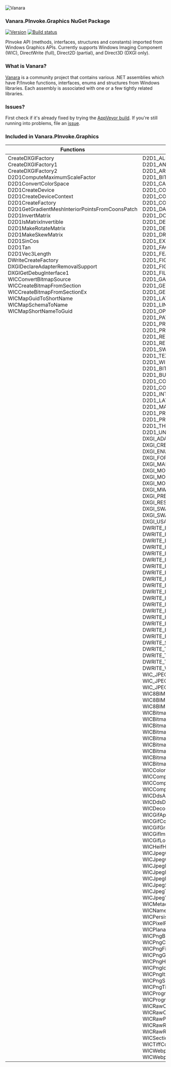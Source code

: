 ﻿![Vanara](https://github.com/dahall/Vanara/raw/master/docs/icons/VanaraHeading.png)
### Vanara.PInvoke.Graphics NuGet Package
[![Version](https://img.shields.io/nuget/v/Vanara.PInvoke.Graphics?label=NuGet&style=flat-square)](https://github.com/dahall/Vanara/releases)
[![Build status](https://img.shields.io/appveyor/build/dahall/vanara?label=AppVeyor%20build&style=flat-square)](https://ci.appveyor.com/project/dahall/vanara)

PInvoke API (methods, interfaces, structures and constants) imported from Windows Graphics APIs. Currently supports Windows Imaging Component (WIC), DirectWrite (full), Direct2D (partial), and Direct3D (DXGI only).

### What is Vanara?

[Vanara](https://github.com/dahall/Vanara) is a community project that contains various .NET assemblies which have P/Invoke functions, interfaces, enums and structures from Windows libraries. Each assembly is associated with one or a few tightly related libraries.

### Issues?

First check if it's already fixed by trying the [AppVeyor build](https://ci.appveyor.com/nuget/vanara-prerelease).
If you're still running into problems, file an [issue](https://github.com/dahall/Vanara/issues).

### Included in Vanara.PInvoke.Graphics

Functions | Enumerations | Structures | Interfaces
--- | --- | --- | ---
CreateDXGIFactory<br>CreateDXGIFactory1<br>CreateDXGIFactory2<br>D2D1ComputeMaximumScaleFactor<br>D2D1ConvertColorSpace<br>D2D1CreateDevice<br>D2D1CreateDeviceContext<br>D2D1CreateFactory<br>D2D1GetGradientMeshInteriorPointsFromCoonsPatch<br>D2D1InvertMatrix<br>D2D1IsMatrixInvertible<br>D2D1MakeRotateMatrix<br>D2D1MakeSkewMatrix<br>D2D1SinCos<br>D2D1Tan<br>D2D1Vec3Length<br>DWriteCreateFactory<br>DXGIDeclareAdapterRemovalSupport<br>DXGIGetDebugInterface1<br>WICConvertBitmapSource<br>WICCreateBitmapFromSection<br>WICCreateBitmapFromSectionEx<br>WICMapGuidToShortName<br>WICMapSchemaToName<br>WICMapShortNameToGuid<br><br><br><br><br><br><br><br><br><br><br><br><br><br><br><br><br><br><br><br><br><br><br><br><br><br><br><br><br><br><br><br><br><br><br><br><br><br><br><br><br><br><br><br><br><br><br><br><br><br><br><br><br><br><br><br><br><br><br><br><br><br><br><br><br><br><br><br><br><br><br><br><br><br><br><br><br><br><br><br><br><br><br><br><br><br><br><br><br><br><br><br><br><br><br><br><br><br><br><br><br><br><br><br><br><br><br><br><br><br><br><br><br><br><br><br><br><br> | D2D1_ALPHA_MODE<br>D2D1_ANTIALIAS_MODE<br>D2D1_ARC_SIZE<br>D2D1_BITMAP_INTERPOLATION_MODE<br>D2D1_CAP_STYLE<br>D2D1_COLOR_SPACE<br>D2D1_COMBINE_MODE<br>D2D1_COMPATIBLE_RENDER_TARGET_OPTIONS<br>D2D1_DASH_STYLE<br>D2D1_DC_INITIALIZE_MODE<br>D2D1_DEBUG_LEVEL<br>D2D1_DEVICE_CONTEXT_OPTIONS<br>D2D1_DRAW_TEXT_OPTIONS<br>D2D1_EXTEND_MODE<br>D2D1_FACTORY_TYPE<br>D2D1_FEATURE_LEVEL<br>D2D1_FIGURE_BEGIN<br>D2D1_FIGURE_END<br>D2D1_FILL_MODE<br>D2D1_GAMMA<br>D2D1_GEOMETRY_RELATION<br>D2D1_GEOMETRY_SIMPLIFICATION_OPTION<br>D2D1_LAYER_OPTIONS<br>D2D1_LINE_JOIN<br>D2D1_OPACITY_MASK_CONTENT<br>D2D1_PATH_SEGMENT<br>D2D1_PRESENT_OPTIONS<br>D2D1_PRINT_FONT_SUBSET_MODE<br>D2D1_RENDER_TARGET_TYPE<br>D2D1_RENDER_TARGET_USAGE<br>D2D1_SWEEP_DIRECTION<br>D2D1_TEXT_ANTIALIAS_MODE<br>D2D1_WINDOW_STATE<br>D2D1_BITMAP_OPTIONS<br>D2D1_BUFFER_PRECISION<br>D2D1_COLOR_INTERPOLATION_MODE<br>D2D1_COMPOSITE_MODE<br>D2D1_INTERPOLATION_MODE<br>D2D1_LAYER_OPTIONS1<br>D2D1_MAP_OPTIONS<br>D2D1_PRIMITIVE_BLEND<br>D2D1_PROPERTY_TYPE<br>D2D1_THREADING_MODE<br>D2D1_UNIT_MODE<br>DXGI_ADAPTER_FLAG<br>DXGI_CREATE_FACTORY<br>DXGI_ENUM_MODES<br>DXGI_FORMAT<br>DXGI_MAP<br>DXGI_MODE_ROTATION<br>DXGI_MODE_SCALING<br>DXGI_MODE_SCANLINE_ORDER<br>DXGI_MWA<br>DXGI_PRESENT<br>DXGI_RESIDENCY<br>DXGI_SWAP_CHAIN_FLAG<br>DXGI_SWAP_EFFECT<br>DXGI_USAGE<br>DWRITE_BREAK_CONDITION<br>DWRITE_FACTORY_TYPE<br>DWRITE_FLOW_DIRECTION<br>DWRITE_FONT_FACE_TYPE<br>DWRITE_FONT_FEATURE_TAG<br>DWRITE_FONT_FILE_TYPE<br>DWRITE_FONT_SIMULATIONS<br>DWRITE_FONT_STRETCH<br>DWRITE_FONT_STYLE<br>DWRITE_FONT_WEIGHT<br>DWRITE_INFORMATIONAL_STRING_ID<br>DWRITE_LINE_SPACING_METHOD<br>DWRITE_MEASURING_MODE<br>DWRITE_NUMBER_SUBSTITUTION_METHOD<br>DWRITE_PARAGRAPH_ALIGNMENT<br>DWRITE_PIXEL_GEOMETRY<br>DWRITE_READING_DIRECTION<br>DWRITE_RENDERING_MODE<br>DWRITE_SCRIPT_SHAPES<br>DWRITE_TEXT_ALIGNMENT<br>DWRITE_TEXTURE_TYPE<br>DWRITE_TRIMMING_GRANULARITY<br>DWRITE_WORD_WRAPPING<br>WIC_JPEG_HUFFMAN_BASELINE<br>WIC_JPEG_QUANTIZATION_BASELINE<br>WIC_JPEG_SAMPLE_FACTORS<br>WIC8BIMIptcDigestProperties<br>WIC8BIMIptcProperties<br>WIC8BIMResolutionInfoProperties<br>WICBitmapAlphaChannelOption<br>WICBitmapCreateCacheOption<br>WICBitmapDecoderCapabilities<br>WICBitmapDitherType<br>WICBitmapEncoderCacheOption<br>WICBitmapInterpolationMode<br>WICBitmapLockFlags<br>WICBitmapPaletteType<br>WICBitmapTransformOptions<br>WICColorContextType<br>WICComponentEnumerateOptions<br>WICComponentSigning<br>WICComponentType<br>WICDdsAlphaMode<br>WICDdsDimension<br>WICDecodeOptions<br>WICGifApplicationExtensionProperties<br>WICGifCommentExtensionProperties<br>WICGifGraphicControlExtensionProperties<br>WICGifImageDescriptorProperties<br>WICGifLogicalScreenDescriptorProperties<br>WICHeifHdrProperties<br>WICJpegChrominanceProperties<br>WICJpegCommentProperties<br>WICJpegFrameDecode<br>WICJpegIndexingOptions<br>WICJpegLuminanceProperties<br>WICJpegScanType<br>WICJpegTransferMatrix<br>WICJpegYCrCbSubsamplingOption<br>WICMetadataCreationOptions<br>WICNamedWhitePoint<br>WICPersistOptions<br>WICPixelFormatNumericRepresentation<br>WICPlanarOptions<br>WICPngBkgdProperties<br>WICPngChrmProperties<br>WICPngFilterOption<br>WICPngGamaProperties<br>WICPngHistProperties<br>WICPngIccpProperties<br>WICPngItxtProperties<br>WICPngSrgbProperties<br>WICPngTimeProperties<br>WICProgressNotification<br>WICProgressOperation<br>WICRawCapabilities<br>WICRawChangeNotification<br>WICRawParameterSet<br>WICRawRenderMode<br>WICRawRotationCapabilities<br>WICSectionAccessLevel<br>WICTiffCompressionOption<br>WICWebpAnimProperties<br>WICWebpAnmfProperties<br> | D2D_MATRIX_3X2_F<br>D2D_POINT_2F<br>D2D_RECT_F<br>D2D_SIZE_F<br>D2D_SIZE_U<br>D2D1_ARC_SEGMENT<br>D2D1_BEZIER_SEGMENT<br>D2D1_BITMAP_BRUSH_PROPERTIES<br>D2D1_BITMAP_PROPERTIES<br>D2D1_BRUSH_PROPERTIES<br>D2D1_DRAWING_STATE_DESCRIPTION<br>D2D1_ELLIPSE<br>D2D1_FACTORY_OPTIONS<br>D2D1_GRADIENT_STOP<br>D2D1_HWND_RENDER_TARGET_PROPERTIES<br>D2D1_LAYER_PARAMETERS<br>D2D1_LINEAR_GRADIENT_BRUSH_PROPERTIES<br>D2D1_PIXEL_FORMAT<br>D2D1_PRINT_CONTROL_PROPERTIES<br>D2D1_QUADRATIC_BEZIER_SEGMENT<br>D2D1_RADIAL_GRADIENT_BRUSH_PROPERTIES<br>D2D1_RENDER_TARGET_PROPERTIES<br>D2D1_ROUNDED_RECT<br>D2D1_STROKE_STYLE_PROPERTIES<br>D2D1_TRIANGLE<br>D3DCOLORVALUE<br>DWRITE_GLYPH_RUN<br>DXGI_JPEG_AC_HUFFMAN_TABLE<br>DXGI_JPEG_DC_HUFFMAN_TABLE<br>DXGI_JPEG_QUANTIZATION_TABLE<br>D2D1_BITMAP_PROPERTIES1<br>D2D1_CREATION_PROPERTIES<br>D2D1_EFFECT_INPUT_DESCRIPTION<br>D2D1_IMAGE_BRUSH_PROPERTIES<br>D2D1_LAYER_PARAMETERS1<br>D2D1_MAPPED_RECT<br>D2D1_RENDERING_CONTROLS<br>DXGI_ADAPTER_DESC<br>DXGI_ADAPTER_DESC1<br>DXGI_FRAME_STATISTICS<br>DXGI_GAMMA_CONTROL<br>DXGI_GAMMA_CONTROL_CAPABILITIES<br>DXGI_MAPPED_RECT<br>DXGI_MODE_DESC<br>DXGI_OUTPUT_DESC<br>DXGI_RATIONAL<br>DXGI_RGB<br>DXGI_SAMPLE_DESC<br>DXGI_SHARED_RESOURCE<br>DXGI_SURFACE_DESC<br>DXGI_SWAP_CHAIN_DESC<br>DWRITE_CLUSTER_METRICS<br>DWRITE_FONT_FEATURE<br>DWRITE_FONT_METRICS<br>DWRITE_GLYPH_METRICS<br>DWRITE_GLYPH_OFFSET<br>DWRITE_GLYPH_RUN<br>DWRITE_GLYPH_RUN_DESCRIPTION<br>DWRITE_HIT_TEST_METRICS<br>DWRITE_INLINE_OBJECT_METRICS<br>DWRITE_LINE_BREAKPOINT<br>DWRITE_LINE_METRICS<br>DWRITE_MATRIX<br>DWRITE_OVERHANG_METRICS<br>DWRITE_SCRIPT_ANALYSIS<br>DWRITE_SHAPING_GLYPH_PROPERTIES<br>DWRITE_SHAPING_TEXT_PROPERTIES<br>DWRITE_STRIKETHROUGH<br>DWRITE_TEXT_METRICS<br>DWRITE_TEXT_RANGE<br>DWRITE_TRIMMING<br>DWRITE_TYPOGRAPHIC_FEATURES<br>DWRITE_UNDERLINE<br>WICBitmapPattern<br>WICBitmapPlane<br>WICBitmapPlaneDescription<br>WICDdsFormatInfo<br>WICDdsParameters<br>WICImageParameters<br>WICJpegFrameHeader<br>WICJpegScanHeader<br>WICMetadataHeader<br>WICMetadataPattern<br>WICRawCapabilitiesInfo<br>WICRawToneCurve<br>WICRawToneCurvePoint<br>WICRect<br>PWICRect<br><br><br><br><br><br><br><br><br><br><br><br><br><br><br><br><br><br><br><br><br><br><br><br><br><br><br><br><br><br><br><br><br><br><br><br><br><br><br><br><br><br><br><br><br><br><br><br><br><br><br><br><br><br><br> | ID2D1Bitmap<br>ID2D1BitmapBrush<br>ID2D1BitmapRenderTarget<br>ID2D1Brush<br>ID2D1DCRenderTarget<br>ID2D1Device<br>ID2D1DeviceContext<br>ID2D1DrawingStateBlock<br>ID2D1EllipseGeometry<br>ID2D1Factory<br>ID2D1Geometry<br>ID2D1GeometryGroup<br>ID2D1GeometrySink<br>ID2D1GradientStopCollection<br>ID2D1HwndRenderTarget<br>ID2D1Image<br>ID2D1Layer<br>ID2D1LinearGradientBrush<br>ID2D1Mesh<br>ID2D1PathGeometry<br>ID2D1PrintControl<br>ID2D1RadialGradientBrush<br>ID2D1RectangleGeometry<br>ID2D1RenderTarget<br>ID2D1Resource<br>ID2D1RoundedRectangleGeometry<br>ID2D1SimplifiedGeometrySink<br>ID2D1SolidColorBrush<br>ID2D1StrokeStyle<br>ID2D1TessellationSink<br>ID2D1TransformedGeometry<br>ID2D1Bitmap1<br>ID2D1BitmapBrush1<br>ID2D1ColorContext<br>ID2D1CommandList<br>ID2D1CommandSink<br>ID2D1Effect<br>ID2D1GdiMetafile<br>ID2D1GdiMetafileSink<br>ID2D1GradientStopCollection1<br>ID2D1ImageBrush<br>ID2D1Properties<br>IDXGIAdapter<br>IDXGIAdapter1<br>IDXGIDevice<br>IDXGIDeviceSubObject<br>IDXGIFactory<br>IDXGIFactory1<br>IDXGIObject<br>IDXGIOutput<br>IDXGISurface<br>IDXGISwapChain<br>IDWriteBitmapRenderTarget<br>IDWriteFactory<br>IDWriteFont<br>IDWriteFontCollection<br>IDWriteFontCollectionLoader<br>IDWriteFontFace<br>IDWriteFontFamily<br>IDWriteFontFile<br>IDWriteFontFileEnumerator<br>IDWriteFontFileLoader<br>IDWriteFontFileStream<br>IDWriteFontList<br>IDWriteGdiInterop<br>IDWriteGlyphRunAnalysis<br>IDWriteInlineObject<br>IDWriteLocalFontFileLoader<br>IDWriteLocalizedStrings<br>IDWriteNumberSubstitution<br>IDWritePixelSnapping<br>IDWriteRenderingParams<br>IDWriteTextAnalysisSink<br>IDWriteTextAnalysisSource<br>IDWriteTextAnalyzer<br>IDWriteTextFormat<br>IDWriteTextLayout<br>IDWriteTextRenderer<br>IDWriteTypography<br>IWICBitmap<br>IWICBitmapClipper<br>IWICBitmapCodecInfo<br>IWICBitmapCodecProgressNotification<br>IWICBitmapDecoder<br>IWICBitmapDecoderInfo<br>IWICBitmapEncoder<br>IWICBitmapEncoderInfo<br>IWICBitmapFlipRotator<br>IWICBitmapFrameDecode<br>IWICBitmapFrameEncode<br>IWICBitmapLock<br>IWICBitmapScaler<br>IWICBitmapSource<br>IWICBitmapSourceTransform<br>IWICColorContext<br>IWICColorTransform<br>IWICComponentFactory<br>IWICComponentInfo<br>IWICDdsDecoder<br>IWICDdsEncoder<br>IWICDevelopRaw<br>IWICDevelopRawNotificationCallback<br>IWICDdsFrameDecode<br>IWICEnumMetadataItem<br>IWICFastMetadataEncoder<br>IWICFormatConverter<br>IWICFormatConverterInfo<br>IWICImageEncoder<br>IWICImagingFactory<br>IWICImagingFactory2<br>IWICJpegFrameDecode<br>IWICJpegFrameEncode<br>IWICMetadataBlockReader<br>IWICMetadataBlockWriter<br>IWICMetadataHandlerInfo<br>IWICMetadataQueryReader<br>IWICMetadataQueryWriter<br>IWICMetadataReader<br>IWICMetadataReaderInfo<br>IWICMetadataWriter<br>IWICMetadataWriterInfo<br>IWICPalette<br>IWICPersistStream<br>IWICPixelFormatInfo<br>IWICPixelFormatInfo2<br>IWICPlanarBitmapFrameEncode<br>IWICPlanarBitmapSourceTransform<br>IWICPlanarFormatConverter<br>IWICProgressCallback<br>IWICProgressiveLevelControl<br>IWICStream<br>IWICStreamProvider<br><br><br><br><br><br><br><br><br><br><br>
